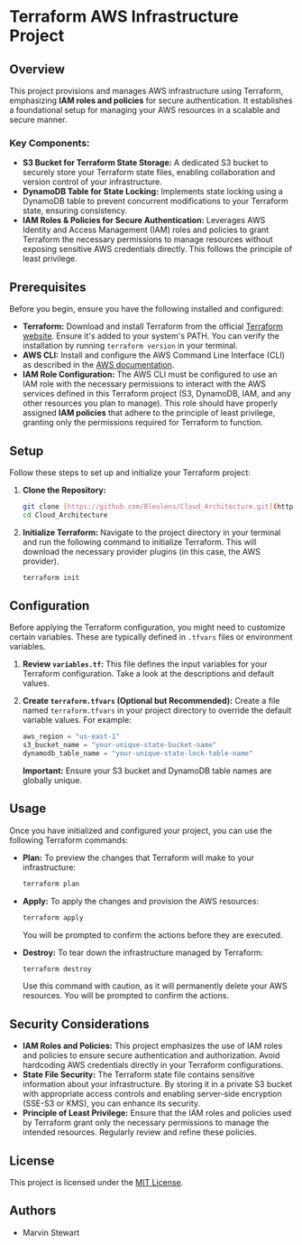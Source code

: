 # Terraform AWS Infrastructure Project

## Overview

This project provisions and manages AWS infrastructure using Terraform, emphasizing **IAM roles and policies** for secure authentication. It establishes a foundational setup for managing your AWS resources in a scalable and secure manner.

### Key Components:

- **S3 Bucket for Terraform State Storage:** A dedicated S3 bucket to securely store your Terraform state files, enabling collaboration and version control of your infrastructure.
- **DynamoDB Table for State Locking:** Implements state locking using a DynamoDB table to prevent concurrent modifications to your Terraform state, ensuring consistency.
- **IAM Roles & Policies for Secure Authentication:** Leverages AWS Identity and Access Management (IAM) roles and policies to grant Terraform the necessary permissions to manage resources without exposing sensitive AWS credentials directly. This follows the principle of least privilege.

## Prerequisites

Before you begin, ensure you have the following installed and configured:

- **Terraform:** Download and install Terraform from the official [Terraform website](https://developer.hashicorp.com/terraform/downloads). Ensure it's added to your system's PATH. You can verify the installation by running `terraform version` in your terminal.
- **AWS CLI:** Install and configure the AWS Command Line Interface (CLI) as described in the [AWS documentation](https://docs.awsamazon.com/cli/latest/userguide/install-cliv2.html).
- **IAM Role Configuration:** The AWS CLI must be configured to use an IAM role with the necessary permissions to interact with the AWS services defined in this Terraform project (S3, DynamoDB, IAM, and any other resources you plan to manage). This role should have properly assigned **IAM policies** that adhere to the principle of least privilege, granting only the permissions required for Terraform to function.

## Setup

Follow these steps to set up and initialize your Terraform project:

1.  **Clone the Repository:**

    ```sh
    git clone [https://github.com/Bleulens/Cloud_Architecture.git](https://github.com/Bleulens/Cloud_Architecture.git)
    cd Cloud_Architecture
    ```

2.  **Initialize Terraform:**
    Navigate to the project directory in your terminal and run the following command to initialize Terraform. This will download the necessary provider plugins (in this case, the AWS provider).
    ```sh
    terraform init
    ```

## Configuration

Before applying the Terraform configuration, you might need to customize certain variables. These are typically defined in `.tfvars` files or environment variables.

1.  **Review `variables.tf`:** This file defines the input variables for your Terraform configuration. Take a look at the descriptions and default values.

2.  **Create `terraform.tfvars` (Optional but Recommended):** Create a file named `terraform.tfvars` in your project directory to override the default variable values. For example:

    ```terraform
    aws_region = "us-east-1"
    s3_bucket_name = "your-unique-state-bucket-name"
    dynamodb_table_name = "your-unique-state-lock-table-name"
    ```

    **Important:** Ensure your S3 bucket and DynamoDB table names are globally unique.

## Usage

Once you have initialized and configured your project, you can use the following Terraform commands:

- **Plan:** To preview the changes that Terraform will make to your infrastructure:

  ```sh
  terraform plan
  ```

- **Apply:** To apply the changes and provision the AWS resources:

  ```sh
  terraform apply
  ```

  You will be prompted to confirm the actions before they are executed.

- **Destroy:** To tear down the infrastructure managed by Terraform:
  ```sh
  terraform destroy
  ```
  Use this command with caution, as it will permanently delete your AWS resources. You will be prompted to confirm the actions.

## Security Considerations

- **IAM Roles and Policies:** This project emphasizes the use of IAM roles and policies to ensure secure authentication and authorization. Avoid hardcoding AWS credentials directly in your Terraform configurations.
- **State File Security:** The Terraform state file contains sensitive information about your infrastructure. By storing it in a private S3 bucket with appropriate access controls and enabling server-side encryption (SSE-S3 or KMS), you can enhance its security.
- **Principle of Least Privilege:** Ensure that the IAM roles and policies used by Terraform grant only the necessary permissions to manage the intended resources. Regularly review and refine these policies.

## License

This project is licensed under the [MIT License](LICENSE).

## Authors

- Marvin Stewart
